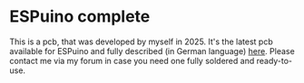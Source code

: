# ESPuino complete

This is a pcb, that was developed by myself in 2025. It's the latest pcb available for ESPuino and fully described (in German language) [here](https://forum.espuino.de/t/espuino-complete/3817). Please contact me via my forum in case you need one fully soldered and ready-to-use.
